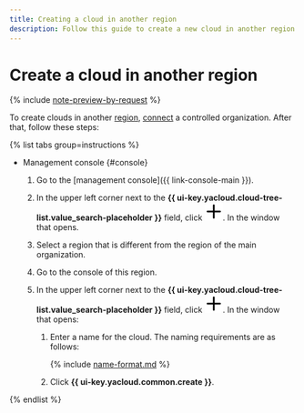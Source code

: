 ```yaml
---
title: Creating a cloud in another region
description: Follow this guide to create a new cloud in another region using a controlled organization.
---
```


# Create a cloud in another region

{% include [note-preview-by-request](../../../_includes/note-preview-by-request.md) %}

To create clouds in another [region](../../../overview/concepts/region.md), [connect](../../../organization/operations/add-region.md) a controlled organization. After that, follow these steps:

{% list tabs group=instructions %}

- Management console {#console}

  1. Go to the [management console]({{ link-console-main }}).

  1. In the upper left corner next to the **{{ ui-key.yacloud.cloud-tree-list.value_search-placeholder }}** field, click ![plus](../../../_assets/console-icons/plus.svg). In the window that opens.
  
  1. Select a region that is different from the region of the main organization.

  1. Go to the console of this region.

  1. In the upper left corner next to the **{{ ui-key.yacloud.cloud-tree-list.value_search-placeholder }}** field, click ![plus](../../../_assets/console-icons/plus.svg). In the window that opens:

     1. Enter a name for the cloud. The naming requirements are as follows:

          {% include [name-format.md](../../../_includes/name-format.md) %}

     1. Click **{{ ui-key.yacloud.common.create }}**.

{% endlist %}